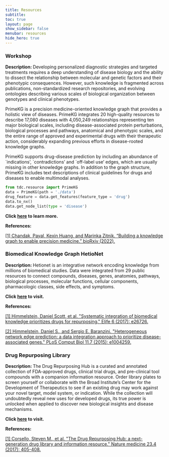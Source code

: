 ```yaml
---
title: Resources
subtitle: 
toc: true
layout: page
show_sidebar: false
menubar: resources
hide_hero: true
---
```


### Workshop

<p class='is-size-6'>  <strong> Description: </strong>  Developing personalized diagnostic strategies and targeted treatments requires a deep understanding of disease biology and the ability to dissect the relationship between molecular and genetic factors and their phenotypic consequences. However, such knowledge is fragmented across publications, non-standardized research repositories, and evolving ontologies describing various scales of biological organization between genotypes and clinical phenotypes. </p>


<p class='is-size-6'> PrimeKG is a precision medicine-oriented knowledge graph that provides a holistic view of diseases. PrimeKG integrates 20 high-quality resources to describe 17,080 diseases with 4,050,249 relationships representing ten major biological scales, including disease-associated protein perturbations, biological processes and pathways, anatomical and phenotypic scales, and the entire range of approved and experimental drugs with their therapeutic action, considerably expanding previous efforts in disease-rooted knowledge graphs. </p>

<p class='is-size-6'>PrimeKG supports drug-disease prediction by including an abundance of `indications’, `contradictions’ and `off-label use’ edges, which are usually missing in other knowledge graphs. In addition to the graph structure, PrimeKG includes text descriptions of clinical guidelines for drugs and diseases to enable multimodal analyses.</p>

``` python
from tdc.resource import PrimeKG
data = PrimeKG(path = './data')
drug_feature = data.get_features(feature_type = 'drug')
data.to_nx()
data.get_node_list(type = 'disease')
```

<p class='is-size-6'>  <strong> Click <a href="https://zitniklab.hms.harvard.edu/projects/PrimeKG/">here</a> to learn more.</strong> </p>


<p class='is-size-6'>  <strong> References: </strong>  </p>

<a href="https://www.biorxiv.org/content/10.1101/2022.05.01.489928">[1] Chandak, Payal, Kexin Huang, and Marinka Zitnik. “Building a knowledge graph to enable precision medicine.” bioRxiv (2022).
</a> 


### Biomedical Knowledge Graph HetioNet

<p class='is-size-6'>  <strong> Description: </strong> Hetionet is an integrative network encoding knowledge from millions of biomedical studies. Data were integrated from 29 public resources to connect compounds, diseases, genes, anatomies, pathways, biological processes, molecular functions, cellular components, pharmacologic classes, side effects, and symptoms. </p>

<p class='is-size-6'>  <strong> Click <a href="https://het.io/">here</a> to visit.</strong> </p>


<p class='is-size-6'>  <strong> References: </strong>  </p>

<a href="https://elifesciences.org/articles/26726">[1] Himmelstein, Daniel Scott, et al. "Systematic integration of biomedical knowledge prioritizes drugs for repurposing." Elife 6 (2017): e26726.
</a> 

<a href="https://journals.plos.org/ploscompbiol/article?id=10.1371/journal.pcbi.1004259"> [2] Himmelstein, Daniel S., and Sergio E. Baranzini. "Heterogeneous network edge prediction: a data integration approach to prioritize disease-associated genes." PLoS Comput Biol 11.7 (2015): e1004259.
</a>


### Drug Repurposing Library

<p class='is-size-6'>  <strong> Description: </strong> The Drug Repurposing Hub is a curated and annotated collection of FDA-approved drugs, clinical trial drugs, and pre-clinical tool compounds with a companion information resource. Order library plates to screen yourself or collaborate with the Broad Institute’s Center for the Development of Therapeutics to see if an existing drug may work against your novel target, model system, or indication. While the collection will undoubtedly reveal new uses for developed drugs, its true power is unlocked when applied to discover new biological insights and disease mechanisms. </p>

<p class='is-size-6'>  <strong> Click <a href="https://clue.io/repurposing">here</a> to visit.</strong> </p>


<p class='is-size-6'>  <strong> References: </strong>  </p>

<a href="https://www.nature.com/articles/nm.4306?">[1] Corsello, Steven M., et al. "The Drug Repurposing Hub: a next-generation drug library and information resource." Nature medicine 23.4 (2017): 405-408.
</a> 
